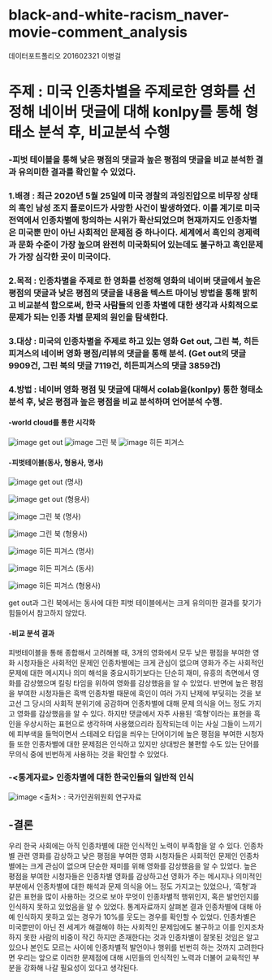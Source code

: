 # black-and-white-racism_naver-movie-comment_analysis
데이터포트폴리오
201602321 이병걸
# 주제 : 미국 인종차별을 주제로한 영화를 선정해 네이버 댓글에 대해 konlpy를 통해 형태소 분석 후, 비교분석 수행

### -피벗 테이블을 통해 낮은 평점의 댓글과 높은 평점의 댓글을 비교 분석한 결과 유의미한 결과를 확인할 수 있었다.

### 1.배경 : 최근 2020년 5월 25일에 미국 경찰의 과잉진압으로 비무장 상태의 흑인 남성 조지 플로이드가 사망한 사건이 발생하였다. 이를 계기로 미국 전역에서 인종차별에 항의하는 시위가 확산되었으며 현재까지도 인종차별은 미국뿐 만이 아닌 사회적인 문제점 중 하나이다. 세계에서 흑인의 경제력과 문화 수준이 가장 높으며 완전히 미국화되어 있는데도 불구하고 흑인문제가 가장 심각한 곳이 미국이다.
### 2.목적 : 인종차별을 주제로 한 영화를 선정해 영화의 네이버 댓글에서 높은 평점의 댓글과 낮은 평점의 댓글을 내용을 텍스트 마이닝 방법을 통해 밝히고 비교분석 함으로써, 한국 사람들의 인종 차별에 대한 생각과 사회적으로 문제가 되는 인종 차별 문제의 원인을 탐색한다.
### 3.대상 : 미국의 인종차별을 주제로 하고 있는 영화 Get out, 그린 북, 히든 피겨스의 네이버 영화 평점/리뷰의 댓글을 통해 분석. (Get out의 댓글 9909건, 그린 북의 댓글 7119건, 히든피겨스의 댓글 3859건)
### 4.방법 : 네이버 영화 평점 및 댓글에 대해서 colab을(konlpy) 통한 형태소 분석 후, 낮은 평점과 높은 평점을 비교 분석하며 언어분석 수행.
#### -world cloud를 통한 시각화 
![image](https://user-images.githubusercontent.com/74230474/102796569-d1256400-43f1-11eb-92ee-481ee0b34bbe.png) get out 
![image](https://user-images.githubusercontent.com/74230474/102796676-f3b77d00-43f1-11eb-9c9c-5af0764e9ffd.png) 그린 북 
![image](https://user-images.githubusercontent.com/74230474/102796850-337e6480-43f2-11eb-8d26-d290b43a5636.png) 히든 피겨스 

#### -피벗테이블(동사, 형용사, 명사)
![image](https://user-images.githubusercontent.com/74230474/102797887-a5a37900-43f3-11eb-8598-9d8df74e8360.png)
get out (명사)

![image](https://user-images.githubusercontent.com/74230474/102797608-46ddff80-43f3-11eb-9c23-e1f8daab6f05.png)
get out (형용사)

![image](https://user-images.githubusercontent.com/74230474/102797710-6ecd6300-43f3-11eb-906b-b88e030a3ca2.png) 
그린 북 (명사)

![image](https://user-images.githubusercontent.com/74230474/102797956-bf44c080-43f3-11eb-8df1-4a6d0866b8c4.png) 
그린 북 (형용사)

![image](https://user-images.githubusercontent.com/74230474/102797984-cbc91900-43f3-11eb-845b-dc8236cb679b.png) 
히든 피겨스 (명사)

![image](https://user-images.githubusercontent.com/74230474/102797733-7a208e80-43f3-11eb-9232-b98ab83c5c24.png) 
히든 피겨스 (동사)

![image](https://user-images.githubusercontent.com/74230474/102798010-d71c4480-43f3-11eb-8c37-b7b0722eebe2.png) 
히든 피겨스 (형용사)

get out과 그린 북에서는 동사에 대한 피벗 테이블에서는 크게 유의미한 결과를 찾기가 힘들어서 참고하지 않았다.


#### -비교 분석 결과

피벗테이블을 통해 종합해서 고려해볼 때, 3개의 영화에서 모두 낮은 평점을 부여한 영화 시청자들은 사회적인 문제인 인종차별에는 크게 관심이 없으며 영화가 주는 사회적인 문제에 대한 메시지나 의미 해석을 중요시하기보다는 단순히 재미, 유흥의 측면에서 영화를 감상했으며 킬링 타임을 위하여 영화를 감상했음을 알 수 있었다. 반면에 높은 평점을 부여한 시청자들은 흑백 인종차별 때문에 흑인이 여러 가지 난제에 부딪히는 것을 보고선 그 당시의 사회적 분위기에 공감하며 인종차별에 대해 문제 의식을 어느 정도 가지고 영화를 감상했음을 알 수 있다. 하지만 댓글에서 자주 사용된 ‘흑형’이라는 표현을 흑인을 우상시하는 표현으로 생각하며 사용했으리라 짐작되는데 이는 사실 그들이 느끼기에 피부색을 들먹이면서 스테레오 타입을 씌우는 단어이기에 높은 평점을 부여한 시청자들 또한 인종차별에 대한 문제점은 인식하고 있지만 상대방은 불편할 수도 있는 단어를 무의식 중에 빈번하게 사용하는 것을 확인할 수 있었다. 

### -<통계자료> 인종차별에 대한 한국인들의 일반적 인식
![image](https://user-images.githubusercontent.com/74230474/102798945-2747d680-43f5-11eb-8408-5a366f0e7c52.png)
<출처> : 국가인권위원회 연구자료

## -결론 

우리 한국 사회에는 아직 인종차별에 대한 인식적인 노력이 부족함을 알 수 있다. 인종차별 관련 영화를 감상하고 낮은 평점을 부여한 영화 시청자들은 사회적인 문제인 인종차별에는 크게 관심이 없으며 단순한 재미를 위해 영화를 감상했음을 알 수 있었다. 높은 평점을 부여한 시청자들은 인종차별 영화를 감상하고선 영화가 주는 메시지나 의미적인 부분에서 인종차별에 대한 해석과 문제 의식을 어느 정도 가지고는 있었으나, ‘흑형’과 같은 표현을 많이 사용하는 것으로 보아 무엇이 인종차별적 행위인지, 혹은 발언인지를 인식하지 못하고 있었음을 알 수 있었다. 통계자료까지 살펴본 결과 인종차별에 대해 아예 인식하지 못하고 있는 경우가 10%를 웃도는 경우를 확인할 수 있었다. 인종차별은 미국뿐만이 아닌 전 세계가 해결해야 하는 사회적인 문제임에도 불구하고 이를 인지조차 하지 못한 사람의 비중이 작긴 하지만 존재한다는 것과 인종차별이 잘못된 것임은 알고 있으나 본인도 모르는 사이에 인종차별적 발언이나 행위를 빈번히 하는 것까지 고려한다면 우리는 앞으로 이러한 문제점에 대해 시민들의 인식적인 노력과 더불어 교육적인 부분을 강화해 나갈 필요성이 있다고 생각된다. 
